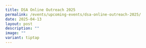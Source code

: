 ```yaml
---
title: DSA Online Outreach 2025
permalink: /events/upcoming-events/dsa-online-outreach-2025/
date: 2025-04-13
layout: post
description: ""
image: ""
variant: tiptap
---
```

